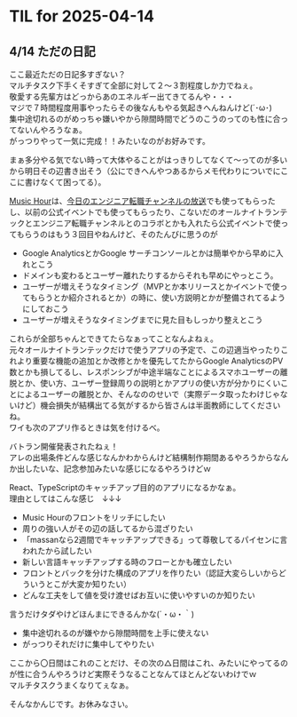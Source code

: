# TIL for 2025-04-14
## 4/14 ただの日記

ここ最近ただの日記多すぎない？  
マルチタスク下手くそすぎて全部に対して２～３割程度しか力でねぇ。  
敬愛する先輩方はどっからあのエネルギー出てきてるんや・・・  
マジで７時間程度用事やったらその後なんもやる気起きへんねんけど(´･ω･)  
集中途切れるのがめっちゃ嫌いやから隙間時間でどうのこうのってのも性に合ってないんやろうなぁ。  
がっつりやって一気に完成！！みたいなのがお好みです。

まぁ多分やる気でない時って大体やることがはっきりしてなくて～ってのが多いから明日その辺書き出そう（公にできへんやつあるからメモ代わりについでにここに書けなくて困ってる）。

[Music Hour](https://musichour.massan-e.com/)は、[今日のエンジニア転職チャンネルの放送](https://school.runteq.jp/v2/runteq_events/1357)でも使ってもらったし、以前の公式イベントでも使ってもらったり、こないだのオールナイトランテックとエンジニア転職チャンネルとのコラボとかも入れたら公式イベントで使ってもらうのはもう３回目やねんけど、そのたんびに思うのが

- Google AnalyticsとかGoogle サーチコンソールとかは簡単やから早めに入れとこう
- ドメインも変わるとユーザー離れたりするからそれも早めにやっとこう。
- ユーザーが増えそうなタイミング（MVPとか本リリースとかイベントで使ってもらうとか紹介されるとか）の時に、使い方説明とかが整備されてるようにしておこう
- ユーザーが増えそうなタイミングまでに見た目もしっかり整えとこう

これらが全部ちゃんとできてたらなぁってことなんよねぇ。  
元々オールナイトランテックだけで使うアプリの予定で、この辺適当やったりこれより重要な機能の追加とか改修とかを優先してたからGoogle AnalyticsのPV数とかも損してるし、レスポンシブが中途半端なことによるスマホユーザーの離脱とか、使い方、ユーザー登録周りの説明とかアプリの使い方が分かりにくいことによるユーザーの離脱とか、そんなののせいで（実際データ取ったわけじゃないけど）機会損失が結構出てる気がするから皆さんは半面教師にしてくださいね。  
ワイも次のアプリ作るときは気を付けるべ。

バトラン開催発表されたねぇ！  
アレの出場条件どんな感じなんかわからんけど結構制作期間あるやろうからなんか出したいな、記念参加みたいな感じになるやろうけどｗ

React、TypeScriptのキャッチアップ目的のアプリになるかなぁ。  
理由としてはこんな感じ　↓↓↓
- Music Hourのフロントをリッチにしたい
- 周りの強い人がその辺の話してるから混ざりたい
- 「massanなら2週間でキャッチアップできる」って尊敬してるパイセンに言われたから試したい
- 新しい言語キャッチアップする時のフローとかも確立したい
- フロントとバックを分けた構成のアプリを作りたい（認証大変らしいからどういうとこが大変か知りたい）
- どんな工夫をして値を受け渡せばお互いに使いやすいのか知りたい

言うだけタダやけどほんまにできるんかな(´・ω・｀)

- 集中途切れるのが嫌やから隙間時間を上手に使えない
- がっつりそれだけに集中してやりたい

ここから〇日間はこれのことだけ、その次の△日間はこれ、みたいにやってるのが性に合うんやろうけど実際そうなることなんてほとんどないわけでｗ  
マルチタスクうまくなりてぇなぁ。

そんなかんじです。お休みなさい。
